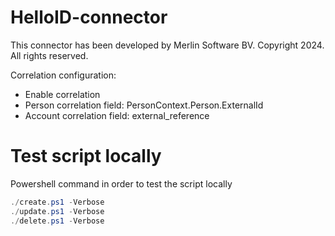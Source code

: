 # HelloID-connector
This connector has been developed by Merlin Software BV. Copyright 2024. All rights reserved.

Correlation configuration:

* Enable correlation
* Person correlation field: PersonContext.Person.ExternalId
* Account correlation field: external_reference

# Test script locally

Powershell command in order to test the script locally

```powershell
./create.ps1 -Verbose
./update.ps1 -Verbose
./delete.ps1 -Verbose
```
